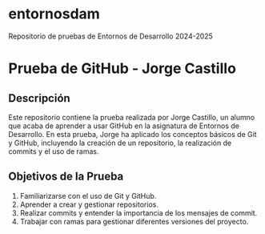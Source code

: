 # entornosdam
Repositorio de pruebas de Entornos de Desarrollo 2024-2025

# Prueba de GitHub - Jorge Castillo

## Descripción

Este repositorio contiene la prueba realizada por Jorge Castillo, un alumno que acaba de aprender a usar GitHub en la asignatura de Entornos de Desarrollo. En esta prueba, Jorge ha aplicado los conceptos básicos de Git y GitHub, incluyendo la creación de un repositorio, la realización de commits y el uso de ramas.


## Objetivos de la Prueba

1. Familiarizarse con el uso de Git y GitHub.
2. Aprender a crear y gestionar repositorios.
3. Realizar commits y entender la importancia de los mensajes de commit.
4. Trabajar con ramas para gestionar diferentes versiones del proyecto.

